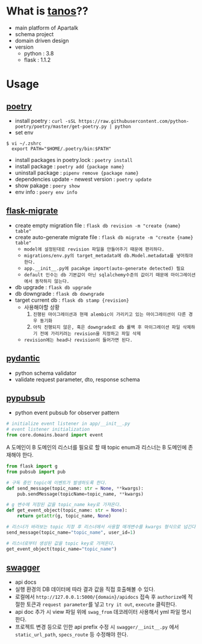 # What is [tanos](https://bitbucket.org/apartalk/tanos/src)??
* main platform of Apartalk
* schema project
* domain driven design
* version 
    * python : 3.8
    * flask : 1.1.2
# Usage
## [poetry](https://python-poetry.org/)
* install poetry : `curl -sSL https://raw.githubusercontent.com/python-poetry/poetry/master/get-poetry.py | python`
* set env
```
$ vi ~/.zshrc
  export PATH="$HOME/.poetry/bin:$PATH"
```
* install packages in poetry.lock : `poetry install`
* install package : `poetry add {package name}`
* uninstall package : `pipenv remove {package name}`
* dependencies update - newest version : `poetry update`
* show pakage : `poery show`
* env info : `poery env info`
## [flask-migrate](https://flask-migrate.readthedocs.io/en/latest/)
* create empty migration file : `flask db revision -m "create {name} table"`
* create auto-generate migrate file : `flask db migrate -m "create {name} table"`
    * `model에 설정된대로 revision 파일을 만들어주기 때문에 편리하다.`
    * `migrations/env.py의 target_metadata에 db.Model.metadata를 넣어줘야 한다.`
    * `app.__init__.py에 pacakge import(auto-generate detected) 필요`
    * `default 인수는 db 기본값이 아닌 sqlalchemy수준의 값이기 때문에 마이그레이션에서 동작하지 않는다.`
* db upgrade : `flask db upgrade`
* db downgrade : `flask db downgrade`
* target current db : `flask db stamp {revision}`
    * 사용해야할 상황
        1. `진행된 마이그레이션과 현재 alembic이 가리키고 있는 마이그레이션이 다른 경우 동기화`
        2. `아직 진행되지 않은, 혹은 downgrade로 db 롤백 후 마이그레이션 파일 삭제하기 전에 가리키려는 revision을 지정하고 파일 삭제`
    * `revision에는 head나 revision이 들어가면 된다.`
## [pydantic](https://pydantic-docs.helpmanual.io/)
* python schema validator
* validate request parameter, dto, response schema
## [pypubsub](https://pypubsub.readthedocs.io/en/latest/)
* python event pubsub for observer pattern

```python
# initialize event listener in app/__init__.py
# event listener initialization
from core.domains.board import event
```
A 도메인이 B 도메인의 리스너를 필요로 할 때 topic enum과 리스너는 B 도메인에 존재해야 한다.
```python
from flask import g
from pubsub import pub

# 구독 중인 topic에 이벤트가 발생하도록 한다.
def send_message(topic_name: str = None, **kwargs):
    pub.sendMessage(topicName=topic_name, **kwargs)

# g 변수에 저장된 값을 topic_name key로 가져온다.
def get_event_object(topic_name: str = None):
    return getattr(g, topic_name, None)

# 리스너가 바라보는 topic 지정 후 리스너에서 사용할 매개변수를 kwargs 형식으로 넘긴다.
send_message(topic_name="topic_name", user_id=1)

# 리스너로부터 생성된 값을 topic key로 가져온다.
get_event_object(topic_name="topic_name")
```
## [swagger](https://swagger.io/docs/specification/basic-structure/)
* api docs
* 실행 환경의 DB 데이터에 따라 결과 값을 직접 호출해볼 수 있다.
* 로컬에서 `http://127.0.0.1:5000/{domain}/apidocs` 접속 후 `authorize`에 적절한 토큰과 `request parameter`를 넣고 `try it out`, `execute` 클릭한다.
* api doc 추가 시 view 파일 위에 `swag_from` 데코레이터 사용해서 yml 파일 명시한다.
* 프로젝트 변경 등으로 인한 api prefix 수정 시 `swagger/__init__.py` 에서 `static_url_path`, `specs_route` 등 수정해야 한다. 
